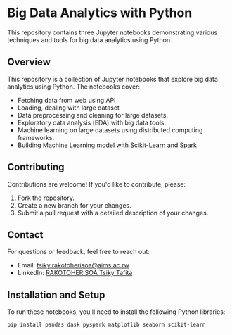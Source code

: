 # Big Data Analytics with Python

This repository contains three Jupyter notebooks demonstrating various techniques and tools for big data analytics using Python.

## Overview
This repository is a collection of Jupyter notebooks that explore big data analytics using Python. The notebooks cover:
- Fetching data from web using API
- Loading, dealing with large dataset
- Data preprocessing and cleaning for large datasets.
- Exploratory data analysis (EDA) with big data tools.
- Machine learning on large datasets using distributed computing frameworks.
- Building Machine Learning model with Scikit-Learn and Spark


## Contributing

Contributions are welcome! If you'd like to contribute, please:
1. Fork the repository.
2. Create a new branch for your changes.
3. Submit a pull request with a detailed description of your changes.

## Contact

For questions or feedback, feel free to reach out:
- Email: tsiky.rakotoherisoa@aims.ac.rw
- LinkedIn: [RAKOTOHERISOA Tsiky Tafita](https://www.linkedin.com/in/rakotoherisoa-tsiky-tafita-592455258/)

## Installation and Setup

To run these notebooks, you'll need to install the following Python libraries:

```bash
pip install pandas dask pyspark matplotlib seaborn scikit-learn
